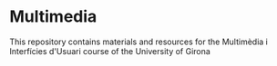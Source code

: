 # Multimedia
This repository contains materials and resources for the Multimèdia i Interfícies d'Usuari course of the University of Girona
